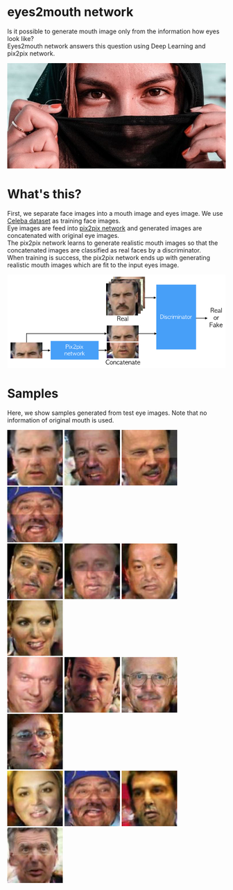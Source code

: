 # eyes2mouth network
Is it possible to generate mouth image only from the information how eyes look like?  
Eyes2mouth network answers this question using Deep Learning and pix2pix network.

!["a"](images/woman.jpg)

# What's this?
First, we separate face images into a mouth image and eyes image.
We use [Celeba dataset](http://mmlab.ie.cuhk.edu.hk/projects/CelebA.html) as training face images.  
Eye images are feed into [pix2pix network](https://github.com/phillipi/pix2pix) and generated images are concatenated with original eye images.  
The pix2pix network learns to generate realistic mouth images so that the concatenated images are classified as real faces by a discriminator.  
When training is success, the pix2pix network ends up with generating realistic mouth images which are fit to the input eyes image.

!["a"](images/architecture.jpg)

# Samples
Here, we show samples generated from test eye images.
Note that no information of original mouth is used.

!["01"](images/test_0001.png)
!["02"](images/test_0002.png)
!["03"](images/test_0003.png)
!["04"](images/test_0004.png)  
!["05"](images/test_0005.png)
!["05"](images/test_0006.png)
!["05"](images/test_0007.png)
!["05"](images/test_0008.png)  
!["05"](images/test_0009.png)
!["05"](images/test_0010.png)
!["05"](images/test_0011.png)
!["05"](images/test_0012.png)  
!["05"](images/test_0013.png)
!["05"](images/test_0004.png)
!["05"](images/test_0015.png)
!["05"](images/test_0016.png)


